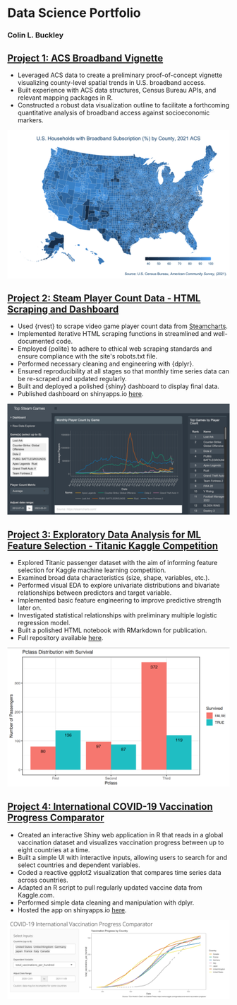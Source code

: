 # Data Science Portfolio

### Colin L. Buckley

## [Project 1: ACS Broadband Vignette](https://github.com/colinlbuckley/ACS_Broadband_Vignette)
* Leveraged ACS data to create a preliminary proof-of-concept vignette visualizing county-level spatial trends in U.S. broadband access.  
* Built experience with ACS data structures, Census Bureau APIs, and relevant mapping packages in R.  
* Constructed a robust data visualization outline to facilitate a forthcoming quantitative analysis of broadband access against socioeconomic markers.  

![](/Portfolio/Images/acs_broadband_vignette_thumbnail.png)

## [Project 2: Steam Player Count Data - HTML Scraping and Dashboard](https://github.com/colinlbuckley/Steamcharts_Dashboard)
* Used {rvest} to scrape video game player count data from [Steamcharts](https://steamcharts.com/).  
* Implemented iterative HTML scraping functions in streamlined and well-documented code.  
* Employed {polite} to adhere to ethical web scraping standards and ensure compliance with the site's robots.txt file.  
* Performed necessary cleaning and engineering with {dplyr}.  
* Ensured reproducibility at all stages so that monthly time series data can be re-scraped and updated regularly.   
* Built and deployed a polished {shiny} dashboard to display final data.  
* Published dashboard on shinyapps.io [here](https://colinlbuckley.shinyapps.io/Steamcharts_Dashboard/).  

![](/Portfolio/Images/steamcharts_dashboard_screenshot.png)

## [Project 3: Exploratory Data Analysis for ML Feature Selection - Titanic Kaggle Competition](https://colinlbuckley.github.io/Titanic_EDA_Notebook)
* Explored Titanic passenger dataset with the aim of informing feature selection for Kaggle machine learning competition.  
* Examined broad data characteristics (size, shape, variables, etc.).  
* Performed visual EDA to explore univariate distributions and bivariate relationships between predictors and target variable.  
* Implemented basic feature engineering to improve predictive strength later on.  
* Investigated statistical relationships with preliminary multiple logistic regression model.  
* Built a polished HTML notebook with RMarkdown for publication.  
* Full repository available [here](https://github.com/colinlbuckley/Titanic_ML_Kaggle).  

![](/Portfolio/Images/Pclass_Survival_distribution.png)

## [Project 4: International COVID-19 Vaccination Progress Comparator](https://github.com/colinlbuckley/vaccination_progress_app)
* Created an interactive Shiny web application in R that reads in a global vaccination dataset and visualizes vaccination progress between up to eight countries at a time.  
* Built a simple UI with interactive inputs, allowing users to search for and select countries and dependent variables.  
* Coded a reactive ggplot2 visualization that compares time series data across countries.  
* Adapted an R script to pull regularly updated vaccine data from Kaggle.com.  
* Performed simple data cleaning and manipulation with dplyr.  
* Hosted the app on shinyapps.io [here](https://colinlbuckley.shinyapps.io/vaccine_progress_app/).  

![](/Portfolio/Images/g7_total_per_hundred.png)

